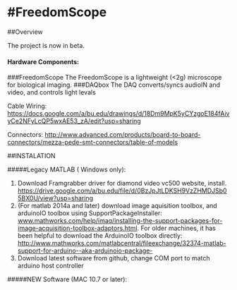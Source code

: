 #FreedomScope 
============

##Overview


The project is now in beta. 

#### Hardware Components: 
###FreedomScope
The FreedomScope is a lightweight (<2g)  microscope for biological imaging. 
###DAQbox
The DAQ converts/syncs audioIN and video, and controls light levals

Cable Wiring: https://docs.google.com/a/bu.edu/drawings/d/18Dm9MpK5yCYzgoE184fAivyCe2NFyLcQP5wxAE53_zA/edit?usp=sharing

Connectors:  http://www.advanced.com/products/board-to-board-connectors/mezza-pede-smt-connectors/table-of-models 


##INSTALATION

#####Legacy MATLAB ( Windows only):
1. Download Framgrabber driver for diamond video vc500 website, install.
 https://drive.google.com/a/bu.edu/file/d/0BzJpJtLDKSH9VzZHMDJSb05BX0U/view?usp=sharing
2. (For matlab 2014a and later) download image aquisition toolbox, and arduinoIO toolbox using SupportPackageInstaller: www.mathworks.com/help/imaq/installing-the-support-packages-for-image-acquisition-toolbox-adaptors.html. For older machines, it has been helpful to download the ArduinoIO toolbox directly: http://www.mathworks.com/matlabcentral/fileexchange/32374-matlab-support-for-arduino--aka-arduinoio-package-
3. Download latest software from github, change COM port to match arduino host controller 

#####NEW Software (MAC 10.7 or later):





